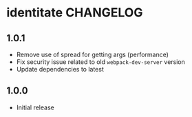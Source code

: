 # identitate CHANGELOG

## 1.0.1

- Remove use of spread for getting args (performance)
- Fix security issue related to old `webpack-dev-server` version
- Update dependencies to latest

## 1.0.0

- Initial release
